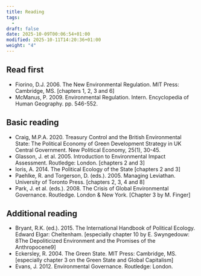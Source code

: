 ```yaml
---
title: Reading
tags:
  - 
draft: false
date: 2025-10-09T00:06:54+01:00
modified: 2025-10-11T14:20:36+01:00
weight: "4"
---
```

## Read first
- Fiorino, D.J. 2006. The New Environmental Regulation. MIT Press: Cambridge, MS. \[chapters 1, 2, 3 and 6] 
- McManus, P. 2009. Environmental Regulation. Intern. Encyclopedia of Human Geography. pp. 546-552.
## Basic reading
- Craig, M.P.A. 2020. Treasury Control and the British Environmental State: The Political Economy of Green  Development Strategy in UK Central Government. New Political Economy, 25(1), 30-45.
- Glasson, J. et al. 2005. Introduction to Environmental Impact Assessment. Routledge: London. \[chapters 2  and 3]
- Ioris, A. 2014. The Political Ecology of the State \[chapters 2 and 3]
- Paehlke, R. and Torgerson, D. (eds.). 2005. Managing Leviathan. University of Toronto Press. \[chapters 2,  3, 4 and 8]
- Park, J. et al. (eds.). 2008. The Crisis of Global Environmental Governance. Routledge. London & New York.  \[Chapter 3 by M. Finger]
## Additional reading
- Bryant, R.K. (ed.). 2015. The International Handbook of Political Ecology. Edward Elgar: Cheltenham.  \[especially chapter 10 by E. Swyngedouw: 8The Depoliticized Environment and the Promises of the  Anthropocene9] 
- Eckersley, R. 2004. The Green State. MIT Press: Cambridge, MS. \[especially chapter 3 on the Green State  and Global Capitalism]
- Evans, J. 2012. Environmental Governance. Routledge: London.